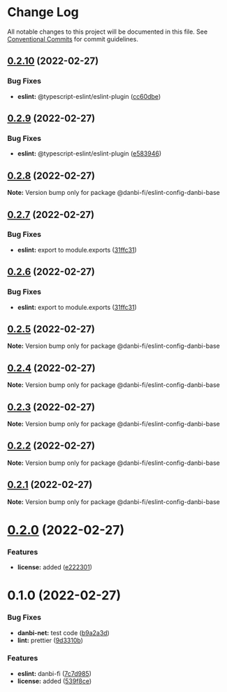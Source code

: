 # Change Log

All notable changes to this project will be documented in this file.
See [Conventional Commits](https://conventionalcommits.org) for commit guidelines.

## [0.2.10](https://github.com/danbi-fi/packages/compare/@danbi-fi/eslint-config-danbi-base@0.2.9...@danbi-fi/eslint-config-danbi-base@0.2.10) (2022-02-27)


### Bug Fixes

* **eslint:** @typescript-eslint/eslint-plugin ([cc60dbe](https://github.com/danbi-fi/packages/commit/cc60dbe07e89a2861c5f9fafdfc73d07097060b3))





## [0.2.9](https://github.com/danbi-fi/packages/compare/@danbi-fi/eslint-config-danbi-base@0.2.8...@danbi-fi/eslint-config-danbi-base@0.2.9) (2022-02-27)


### Bug Fixes

* **eslint:** @typescript-eslint/eslint-plugin ([e583946](https://github.com/danbi-fi/packages/commit/e583946f87623c945a4beeba2f5d1be21ebd5e3f))





## [0.2.8](https://github.com/danbi-fi/packages/compare/@danbi-fi/eslint-config-danbi-base@0.2.7...@danbi-fi/eslint-config-danbi-base@0.2.8) (2022-02-27)

**Note:** Version bump only for package @danbi-fi/eslint-config-danbi-base





## [0.2.7](https://github.com/danbi-fi/packages/compare/@danbi-fi/eslint-config-danbi-base@0.2.5...@danbi-fi/eslint-config-danbi-base@0.2.7) (2022-02-27)


### Bug Fixes

* **eslint:** export to module.exports ([31ffc31](https://github.com/danbi-fi/packages/commit/31ffc31c11fe08882f6fa439279e98754830195a))





## [0.2.6](https://github.com/danbi-fi/packages/compare/@danbi-fi/eslint-config-danbi-base@0.2.5...@danbi-fi/eslint-config-danbi-base@0.2.6) (2022-02-27)


### Bug Fixes

* **eslint:** export to module.exports ([31ffc31](https://github.com/danbi-fi/packages/commit/31ffc31c11fe08882f6fa439279e98754830195a))





## [0.2.5](https://github.com/danbi-fi/packages/compare/@danbi-fi/eslint-config-danbi-base@0.2.4...@danbi-fi/eslint-config-danbi-base@0.2.5) (2022-02-27)

**Note:** Version bump only for package @danbi-fi/eslint-config-danbi-base





## [0.2.4](https://github.com/danbi-fi/packages/compare/@danbi-fi/eslint-config-danbi-base@0.2.3...@danbi-fi/eslint-config-danbi-base@0.2.4) (2022-02-27)

**Note:** Version bump only for package @danbi-fi/eslint-config-danbi-base





## [0.2.3](https://github.com/danbi-fi/packages/compare/@danbi-fi/eslint-config-danbi-base@0.2.2...@danbi-fi/eslint-config-danbi-base@0.2.3) (2022-02-27)

**Note:** Version bump only for package @danbi-fi/eslint-config-danbi-base





## [0.2.2](https://github.com/danbi-fi/packages/compare/@danbi-fi/eslint-config-danbi-base@0.2.1...@danbi-fi/eslint-config-danbi-base@0.2.2) (2022-02-27)

**Note:** Version bump only for package @danbi-fi/eslint-config-danbi-base





## [0.2.1](https://github.com/danbi-fi/packages/compare/@danbi-fi/eslint-config-danbi-base@0.2.0...@danbi-fi/eslint-config-danbi-base@0.2.1) (2022-02-27)

**Note:** Version bump only for package @danbi-fi/eslint-config-danbi-base





# [0.2.0](https://github.com/danbi-fi/packages/compare/@danbi-fi/eslint-config-danbi-base@0.1.0...@danbi-fi/eslint-config-danbi-base@0.2.0) (2022-02-27)


### Features

* **license:** added ([e222301](https://github.com/danbi-fi/packages/commit/e2223015ba5bb7c387cdbb2a15df2b4d7e4f8268))





# 0.1.0 (2022-02-27)


### Bug Fixes

* **danbi-net:** test code ([b9a2a3d](https://github.com/danbi-fi/packages/commit/b9a2a3d999c2b9ead131ce4b5a04e9b8142b43be))
* **lint:** prettier ([9d3310b](https://github.com/danbi-fi/packages/commit/9d3310bc76af8e2b49ee4d55d25d47430ffbafeb))


### Features

* **eslint:** danbi-fi ([7c7d985](https://github.com/danbi-fi/packages/commit/7c7d9851e68f94b77d3ca645f9d0c06afb6b8c54))
* **license:** added ([539f8ce](https://github.com/danbi-fi/packages/commit/539f8cec0db60723bba26dc214dcc68da0d12c31))

